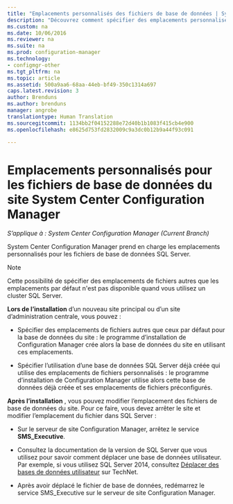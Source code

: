 ```yaml
---
title: "Emplacements personnalisés des fichiers de base de données | System Center Configuration Manager"
description: "Découvrez comment spécifier des emplacements personnalisés pour des fichiers de base de données SQL Server."
ms.custom: na
ms.date: 10/06/2016
ms.reviewer: na
ms.suite: na
ms.prod: configuration-manager
ms.technology:
- configmgr-other
ms.tgt_pltfrm: na
ms.topic: article
ms.assetid: 500a9aa6-68aa-44eb-bf49-350c1314a697
caps.latest.revision: 3
author: Brenduns
ms.author: brenduns
manager: angrobe
translationtype: Human Translation
ms.sourcegitcommit: 1134bb2f04152288e72d40b1b1083f415cb4e900
ms.openlocfilehash: e8625d753fd2832009c9a3dc0b12b9a44f93c091

---
```

# <a name="custom-locations-for-system-center-configuration-manager-site-database-files"></a>Emplacements personnalisés pour les fichiers de base de données du site System Center Configuration Manager

*S’applique à : System Center Configuration Manager (Current Branch)*

 System Center Configuration Manager prend en charge les emplacements personnalisés pour les fichiers de base de données SQL Server.  

> [!NOTE]  
>  Cette possibilité de spécifier des emplacements de fichiers autres que les emplacements par défaut n'est pas disponible quand vous utilisez un cluster SQL Server.  

 **Lors de l’installation** d’un nouveau site principal ou d’un site d’administration centrale, vous pouvez :  

-   Spécifier des emplacements de fichiers autres que ceux par défaut pour la base de données du site : le programme d’installation de Configuration Manager crée alors la base de données du site en utilisant ces emplacements.  

-   Spécifier l’utilisation d’une base de données SQL Server déjà créée qui utilise des emplacements de fichiers personnalisés : le programme d’installation de Configuration Manager utilise alors cette base de données déjà créée et ses emplacements de fichiers préconfigurés.  

**Après l’installation** , vous pouvez modifier l’emplacement des fichiers de base de données du site. Pour ce faire, vous devez arrêter le site et modifier l’emplacement du fichier dans SQL Server :  

-   Sur le serveur de site Configuration Manager, arrêtez le service **SMS_Executive**.  

-   Consultez la documentation de la version de SQL Server que vous utilisez pour savoir comment déplacer une base de données utilisateur. Par exemple, si vous utilisez SQL Server 2014, consultez [Déplacer des bases de données utilisateur](https://technet.microsoft.com/library/ms345483\(v=sql.120\).aspx) sur TechNet.  

-   Après avoir déplacé le fichier de base de données, redémarrez le service SMS_Executive sur le serveur de site Configuration Manager.  



<!--HONumber=Nov16_HO1-->


